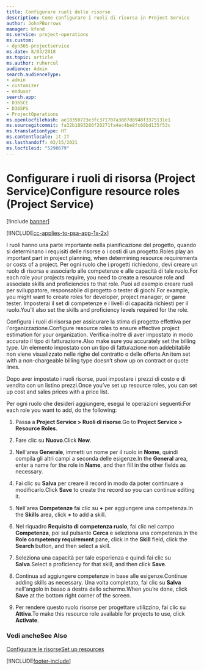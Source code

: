 ```yaml
---
title: Configurare ruoli delle risorse
description: Come configurare i ruoli di risorsa in Project Service
author: JohnPBurrows
manager: kfend
ms.service: project-operations
ms.custom:
- dyn365-projectservice
ms.date: 8/03/2018
ms.topic: article
ms.author: ruhercul
audience: Admin
search.audienceType:
- admin
- customizer
- enduser
search.app:
- D365CE
- D365PS
- ProjectOperations
ms.openlocfilehash: ae18350723e3fc371707a3087d8948f3375131e1
ms.sourcegitcommit: fa32b1893286f20271fa4ec4be8fc68bd135f53c
ms.translationtype: HT
ms.contentlocale: it-IT
ms.lasthandoff: 02/15/2021
ms.locfileid: "5290679"
---
```

# <a name="configure-resource-roles-project-service"></a><span data-ttu-id="ab3a4-103">Configurare i ruoli di risorsa (Project Service)</span><span class="sxs-lookup"><span data-stu-id="ab3a4-103">Configure resource roles (Project Service)</span></span>

[!include [banner](../includes/psa-now-project-operations.md)]

[!INCLUDE[cc-applies-to-psa-app-1x-2x](../includes/cc-applies-to-psa-app-1x-2x.md)]

<span data-ttu-id="ab3a4-104">I ruoli hanno una parte importante nella pianificazione del progetto, quando si determinano i requisiti delle risorse o i costi di un progetto.</span><span class="sxs-lookup"><span data-stu-id="ab3a4-104">Roles play an important part in project planning, when determining resource requirements or costs of a project.</span></span> <span data-ttu-id="ab3a4-105">Per ogni ruolo che i progetti richiedono, devi creare un ruolo di risorsa e associarlo alle competenze e alle capacità di tale ruolo.</span><span class="sxs-lookup"><span data-stu-id="ab3a4-105">For each role your projects require, you need to create a resource role and associate skills and proficiencies to that role.</span></span> <span data-ttu-id="ab3a4-106">Puoi ad esempio creare ruoli per sviluppatore, responsabile di progetto o tester di giochi.</span><span class="sxs-lookup"><span data-stu-id="ab3a4-106">For example, you might want to create roles for developer, project manager, or game tester.</span></span> <span data-ttu-id="ab3a4-107">Imposterai il set di competenze e i livelli di capacità richiesti per il ruolo.</span><span class="sxs-lookup"><span data-stu-id="ab3a4-107">You’ll also set the skills and proficiency levels required for the role.</span></span>  
  
 <span data-ttu-id="ab3a4-108">Configura i ruoli di risorsa per assicurare la stima di progetto effettiva per l'organizzazione.</span><span class="sxs-lookup"><span data-stu-id="ab3a4-108">Configure resource roles to ensure effective project estimation for your organization.</span></span>  <span data-ttu-id="ab3a4-109">Verifica inoltre di aver impostato in modo accurato il tipo di fatturazione.</span><span class="sxs-lookup"><span data-stu-id="ab3a4-109">Also make sure you accurately set the billing type.</span></span> <span data-ttu-id="ab3a4-110">Un elemento impostato con un tipo di fatturazione non addebitabile non viene visualizzato nelle righe del contratto o delle offerte.</span><span class="sxs-lookup"><span data-stu-id="ab3a4-110">An item set with a non-chargeable billing type doesn’t show up on contract or quote lines.</span></span>  
  
 <span data-ttu-id="ab3a4-111">Dopo aver impostato i ruoli risorse, puoi impostare i prezzi di costo e di vendita con un listino prezzi.</span><span class="sxs-lookup"><span data-stu-id="ab3a4-111">Once you’ve set up resource roles, you can set up cost and sales prices with a price list.</span></span>  
  
 <span data-ttu-id="ab3a4-112">Per ogni ruolo che desideri aggiungere, esegui le operazioni seguenti:</span><span class="sxs-lookup"><span data-stu-id="ab3a4-112">For each role you want to add, do the following:</span></span>  
  
1.  <span data-ttu-id="ab3a4-113">Passa a **Project Service > Ruoli di risorse**.</span><span class="sxs-lookup"><span data-stu-id="ab3a4-113">Go to **Project Service > Resource Roles**.</span></span>  
  
2.  <span data-ttu-id="ab3a4-114">Fare clic su **Nuovo**.</span><span class="sxs-lookup"><span data-stu-id="ab3a4-114">Click **New**.</span></span>  
  
3.  <span data-ttu-id="ab3a4-115">Nell'area **Generale**, immetti un nome per il ruolo in **Nome**, quindi compila gli altri campi a seconda delle esigenze.</span><span class="sxs-lookup"><span data-stu-id="ab3a4-115">In the **General** area, enter a name for the role in **Name**, and then fill in the other fields as necessary.</span></span>  
  
4.  <span data-ttu-id="ab3a4-116">Fai clic su **Salva** per creare il record in modo da poter continuare a modificarlo.</span><span class="sxs-lookup"><span data-stu-id="ab3a4-116">Click **Save** to create the record so you can continue editing it.</span></span>  
  
5.  <span data-ttu-id="ab3a4-117">Nell'area **Competenze** fai clic su **+** per aggiungere una competenza.</span><span class="sxs-lookup"><span data-stu-id="ab3a4-117">In the **Skills** area, click **+** to add a skill.</span></span>  
  
6.  <span data-ttu-id="ab3a4-118">Nel riquadro **Requisito di competenza ruolo**, fai clic nel campo **Competenza**, poi sul pulsante **Cerca** e seleziona una competenza.</span><span class="sxs-lookup"><span data-stu-id="ab3a4-118">In the **Role competency requirement** pane, click in the **Skill** field, click the **Search** button, and then select a skill.</span></span>  
  
7.  <span data-ttu-id="ab3a4-119">Seleziona una capacità per tale esperienza e quindi fai clic su **Salva**.</span><span class="sxs-lookup"><span data-stu-id="ab3a4-119">Select a proficiency for that skill, and then click **Save**.</span></span>  
  
8.  <span data-ttu-id="ab3a4-120">Continua ad aggiungere competenze in base alle esigenze.</span><span class="sxs-lookup"><span data-stu-id="ab3a4-120">Continue adding skills as necessary.</span></span> <span data-ttu-id="ab3a4-121">Una volta completato, fai clic su **Salva** nell'angolo in basso a destra dello schermo.</span><span class="sxs-lookup"><span data-stu-id="ab3a4-121">When you’re done, click **Save** at the bottom right corner of the screen.</span></span>  
  
9. <span data-ttu-id="ab3a4-122">Per rendere questo ruolo risorse per progettare utilizzino, fai clic su **Attiva**.</span><span class="sxs-lookup"><span data-stu-id="ab3a4-122">To make this resource role available for projects to use, click **Activate**.</span></span>  
  
### <a name="see-also"></a><span data-ttu-id="ab3a4-123">Vedi anche</span><span class="sxs-lookup"><span data-stu-id="ab3a4-123">See Also</span></span>  
 [<span data-ttu-id="ab3a4-124">Configurare le risorse</span><span class="sxs-lookup"><span data-stu-id="ab3a4-124">Set up resources</span></span>](../psa/set-up-resources.md)


[!INCLUDE[footer-include](../includes/footer-banner.md)]